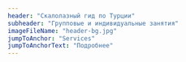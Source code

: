 ```yaml
---
header: "Скалолазный гид по Турции"
subheader: "Групповые и индивидуальные занятия"
imageFileName: "header-bg.jpg"
jumpToAnchor: "Services"
jumpToAnchorText: "Подробнее"
---
```

